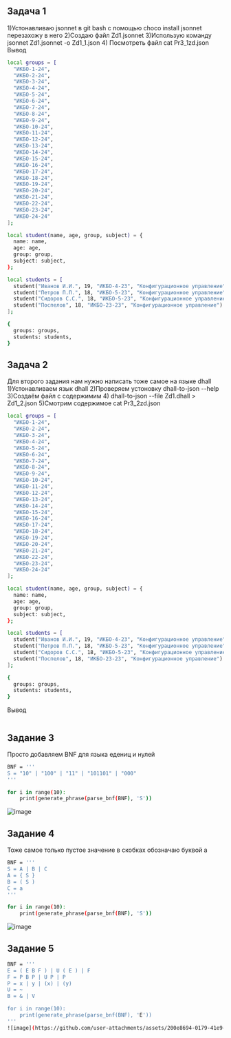 ## Задача 1
1)Устонавливаю jsonnet в git bash с помощью choco install jsonnet перезахожу в него
2)Создаю файл Zd1.jsonnet
3)Использую  команду jsonnet Zd1.jsonnet -o Zd1_1.json
4) Посмотреть файл cat Pr3_1zd.json
Вывод
```bash
local groups = [
  "ИКБО-1-24",
  "ИКБО-2-24",
  "ИКБО-3-24",
  "ИКБО-4-24",
  "ИКБО-5-24",
  "ИКБО-6-24",
  "ИКБО-7-24",
  "ИКБО-8-24",
  "ИКБО-9-24",
  "ИКБО-10-24",
  "ИКБО-11-24",
  "ИКБО-12-24",
  "ИКБО-13-24",
  "ИКБО-14-24",
  "ИКБО-15-24",
  "ИКБО-16-24",
  "ИКБО-17-24",
  "ИКБО-18-24",
  "ИКБО-19-24",
  "ИКБО-20-24",
  "ИКБО-21-24",
  "ИКБО-22-24",
  "ИКБО-23-24",
  "ИКБО-24-24"
];

local student(name, age, group, subject) = {
  name: name,
  age: age,
  group: group,
  subject: subject,
};

local students = [
  student("Иванов И.И.", 19, "ИКБО-4-23", "Конфигурационное управление"),
  student("Петров П.П.", 18, "ИКБО-5-23", "Конфигурационное управление"),
  student("Сидоров С.С.", 18, "ИКБО-5-23", "Конфигурационное управление"),
  student("Поспелов", 18, "ИКБО-23-23", "Конфигурационное управление")
];

{
  groups: groups,
  students: students,
}
```


## Задача 2
Для второго задания нам нужно написать тоже самое на языке dhall
1)Устонавливаем язык dhall
2)Проверяем устоновку dhall-to-json --help
3)Создаём файл с содержимим 
4) dhall-to-json --file Zd1.dhall > Zd1_2.json
5)Смотрим содержимое cat Pr3_2zd.json
```bash
local groups = [
  "ИКБО-1-24",
  "ИКБО-2-24",
  "ИКБО-3-24",
  "ИКБО-4-24",
  "ИКБО-5-24",
  "ИКБО-6-24",
  "ИКБО-7-24",
  "ИКБО-8-24",
  "ИКБО-9-24",
  "ИКБО-10-24",
  "ИКБО-11-24",
  "ИКБО-12-24",
  "ИКБО-13-24",
  "ИКБО-14-24",
  "ИКБО-15-24",
  "ИКБО-16-24",
  "ИКБО-17-24",
  "ИКБО-18-24",
  "ИКБО-19-24",
  "ИКБО-20-24",
  "ИКБО-21-24",
  "ИКБО-22-24",
  "ИКБО-23-24",
  "ИКБО-24-24"
];

local student(name, age, group, subject) = {
  name: name,
  age: age,
  group: group,
  subject: subject,
};

local students = [
  student("Иванов И.И.", 19, "ИКБО-4-23", "Конфигурационное управление"),
  student("Петров П.П.", 18, "ИКБО-5-23", "Конфигурационное управление"),
  student("Сидоров С.С.", 18, "ИКБО-5-23", "Конфигурационное управление"),
  student("Поспелов", 18, "ИКБО-23-23", "Конфигурационное управление")
];

{
  groups: groups,
  students: students,
}
```
Вывод
```bash

```
## Задание 3
Просто добавляем BNF для языка едениц и нулей
```bash
BNF = '''
S = "10" | "100" | "11" | "101101" | "000"
'''

for i in range(10):
    print(generate_phrase(parse_bnf(BNF), 'S'))
```
![image](https://github.com/user-attachments/assets/b99eb2a2-f921-43e1-b442-972af5a4c419)


## Задание 4
Тоже самое только пустое значение в скобках обозначаю буквой а
```bash
BNF = '''
S = A | B | C
A = { S }
B = ( S )
C = a
'''

for i in range(10):
    print(generate_phrase(parse_bnf(BNF), 'S'))
```
![image](https://github.com/user-attachments/assets/da2e6d9d-7d53-4a6a-957b-66ffdee45490)


## Задание 5
```bash
BNF = '''
E = ( E B F ) | U ( E ) | F
F = P B P | U P | P
P = x | y | (x) | (y)
U = ~
B = & | V

for i in range(10):
    print(generate_phrase(parse_bnf(BNF), 'E'))
'''
![image](https://github.com/user-attachments/assets/200e8694-0179-41e9-83d9-58902c332025)

